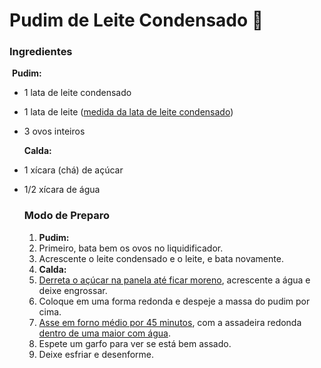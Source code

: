 # Pudim de Leite Condensado :milk_glass:



### Ingredientes 

​		**Pudim:**

- 1 lata de leite condensado

- 1 lata de leite ([medida da lata de leite condensado](https://blog.tudogostoso.com.br/dicas-de-cozinha/tudo-sobre-tabela-de-medidas/))

- 3 ovos inteiros

  **Calda:**

- 1 xícara (chá) de açúcar

- 1/2 xícara de água

  ### Modo de Preparo

  1. **Pudim:**
  2. Primeiro, bata bem os ovos no liquidificador.
  3. Acrescente o leite condensado e o leite, e bata novamente.
  4. **Calda:**
  5. [Derreta o açúcar na panela até ficar moreno](https://www.tudogostoso.com.br/receita/4450-calda-de-caramelo.html), acrescente a água e deixe engrossar.
  6. Coloque em uma forma redonda e despeje a massa do pudim por cima.
  7. [Asse em forno médio por 45 minutos](https://blog.tudogostoso.com.br/noticias/tempo-de-forno-dos-principais-pratos-caseiros/), com a assadeira redonda [dentro de uma maior com água](https://blog.tudogostoso.com.br/dicas-de-cozinha/truques/banho-maria-o-que-e-e-como-fazer/).
  8. Espete um garfo para ver se está bem assado.
  9. Deixe esfriar e desenforme.